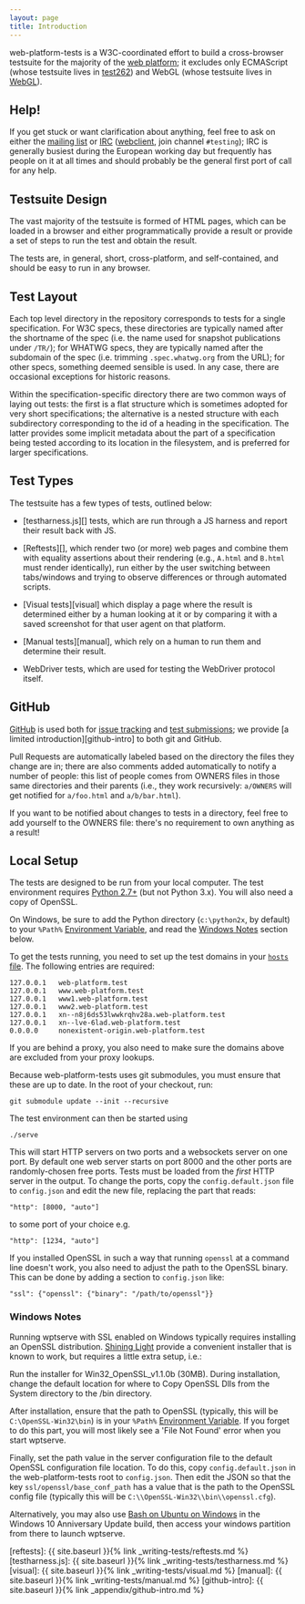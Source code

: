 ```yaml
---
layout: page
title: Introduction
---
```


web-platform-tests is a W3C-coordinated effort to build a
cross-browser testsuite for the majority of
the [web platform][web-platform]; it excludes only ECMAScript (whose
testsuite lives in [test262][test262]) and WebGL (whose testsuite
lives in [WebGL][WebGL]).

## Help!

If you get stuck or want clarification about anything, feel free to
ask on either the [mailing list][public-test-infra] or [IRC][]
([webclient][web irc], join channel `#testing`); IRC is generally
busiest during the European working day but frequently has people on
it at all times and should probably be the general first port of call
for any help.


## Testsuite Design

The vast majority of the testsuite is formed of HTML pages, which can
be loaded in a browser and either programmatically provide a result or
provide a set of steps to run the test and obtain the result.

The tests are, in general, short, cross-platform, and self-contained,
and should be easy to run in any browser.


## Test Layout

Each top level directory in the repository corresponds to tests for a
single specification. For W3C specs, these directories are typically
named after the shortname of the spec (i.e. the name used for snapshot
publications under `/TR/`); for WHATWG specs, they are typically named
after the subdomain of the spec (i.e. trimming `.spec.whatwg.org` from
the URL); for other specs, something deemed sensible is used. In any
case, there are occasional exceptions for historic reasons.

Within the specification-specific directory there are two common ways
of laying out tests: the first is a flat structure which is sometimes
adopted for very short specifications; the alternative is a nested
structure with each subdirectory corresponding to the id of a heading
in the specification. The latter provides some implicit metadata about
the part of a specification being tested according to its location in
the filesystem, and is preferred for larger specifications.


## Test Types

The testsuite has a few types of tests, outlined below:

* [testharness.js][] tests, which are run
  through a JS harness and report their result back with JS.

* [Reftests][], which render two (or more) web
  pages and combine them with equality assertions about their
  rendering (e.g., `A.html` and `B.html` must render identically), run
  either by the user switching between tabs/windows and trying to
  observe differences or through automated scripts.

* [Visual tests][visual] which display a page where the
  result is determined either by a human looking at it or by comparing
  it with a saved screenshot for that user agent on that platform.

* [Manual tests][manual], which rely on a human to run
  them and determine their result.

* WebDriver tests, which are used for testing the WebDriver protocol
  itself.


## GitHub

[GitHub](https://github.com/w3c/web-platform-tests/) is used both for [issue tracking](https://github.com/w3c/web-platform-tests/issues) and [test submissions](https://github.com/w3c/web-platform-tests/pulls); we
provide [a limited introduction][github-intro] to both git and
GitHub.

Pull Requests are automatically labeled based on the directory the
files they change are in; there are also comments added automatically
to notify a number of people: this list of people comes from OWNERS
files in those same directories and their parents (i.e., they work
recursively: `a/OWNERS` will get notified for `a/foo.html` and
`a/b/bar.html`).

If you want to be notified about changes to tests in a directory, feel
free to add yourself to the OWNERS file: there's no requirement to own
anything as a result!


## Local Setup

The tests are designed to be run from your local computer. The test
environment requires [Python 2.7+](http://www.python.org/downloads) (but not Python 3.x).
You will also need a copy of OpenSSL.

On Windows, be sure to add the Python directory (`c:\python2x`, by default) to
your `%Path%` [Environment Variable](http://www.computerhope.com/issues/ch000549.htm),
and read the [Windows Notes](#windows-notes) section below.

To get the tests running, you need to set up the test domains in your
[`hosts` file](http://en.wikipedia.org/wiki/Hosts_%28file%29%23Location_in_the_file_system). The
following entries are required:

```
127.0.0.1   web-platform.test
127.0.0.1   www.web-platform.test
127.0.0.1   www1.web-platform.test
127.0.0.1   www2.web-platform.test
127.0.0.1   xn--n8j6ds53lwwkrqhv28a.web-platform.test
127.0.0.1   xn--lve-6lad.web-platform.test
0.0.0.0     nonexistent-origin.web-platform.test
```

If you are behind a proxy, you also need to make sure the domains above are
excluded from your proxy lookups.

Because web-platform-tests uses git submodules, you must ensure that
these are up to date. In the root of your checkout, run:

```
git submodule update --init --recursive
```

The test environment can then be started using

    ./serve

This will start HTTP servers on two ports and a websockets server on
one port. By default one web server starts on port 8000 and the other
ports are randomly-chosen free ports. Tests must be loaded from the
*first* HTTP server in the output. To change the ports, copy the
`config.default.json` file to `config.json` and edit the new file,
replacing the part that reads:

```
"http": [8000, "auto"]
```

to some port of your choice e.g.

```
"http": [1234, "auto"]
```

If you installed OpenSSL in such a way that running `openssl` at a
command line doesn't work, you also need to adjust the path to the
OpenSSL binary. This can be done by adding a section to `config.json`
like:

```
"ssl": {"openssl": {"binary": "/path/to/openssl"}}
```

### Windows Notes

Running wptserve with SSL enabled on Windows typically requires
installing an OpenSSL distribution.
[Shining Light](https://slproweb.com/products/Win32OpenSSL.html)
provide a convenient installer that is known to work, but requires a
little extra setup, i.e.:

Run the installer for Win32_OpenSSL_v1.1.0b (30MB). During installation,
change the default location for where to Copy OpenSSL Dlls from the
System directory to the /bin directory.

After installation, ensure that the path to OpenSSL (typically,
this will be `C:\OpenSSL-Win32\bin`) is in your `%Path%`
[Environment Variable](http://www.computerhope.com/issues/ch000549.htm).
If you forget to do this part, you will most likely see a 'File Not Found'
error when you start wptserve.

Finally, set the path value in the server configuration file to the
default OpenSSL configuration file location. To do this,
copy `config.default.json` in the web-platform-tests root to `config.json`.
Then edit the JSON so that the key `ssl/openssl/base_conf_path` has a
value that is the path to the OpenSSL config file (typically this
will be `C:\\OpenSSL-Win32\\bin\\openssl.cfg`).

Alternatively, you may also use
[Bash on Ubuntu on Windows](https://msdn.microsoft.com/en-us/commandline/wsl/about)
in the Windows 10 Anniversary Update build, then access your windows
partition from there to launch wptserve.


[web-platform]: https://platform.html5.org
[test262]: https://github.com/tc39/test262
[webgl]: https://github.com/KhronosGroup/WebGL
[public-test-infra]: https://lists.w3.org/Archives/Public/public-test-infra/
[IRC]: irc://irc.w3.org:6667/testing
[web irc]: http://irc.w3.org

[reftests]: {{ site.baseurl }}{% link _writing-tests/reftests.md %}
[testharness.js]: {{ site.baseurl }}{% link _writing-tests/testharness.md %}
[visual]: {{ site.baseurl }}{% link _writing-tests/visual.md %}
[manual]: {{ site.baseurl }}{% link _writing-tests/manual.md %}
[github-intro]: {{ site.baseurl }}{% link _appendix/github-intro.md %}
